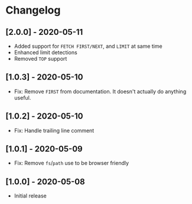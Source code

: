 # Changelog

## [2.0.0] - 2020-05-11

- Added support for `FETCH FIRST/NEXT`, and `LIMIT` at same time
- Enhanced limit detections
- Removed `TOP` support

## [1.0.3] - 2020-05-10

- Fix: Remove `FIRST` from documentation. It doesn't actually do anything useful.

## [1.0.2] - 2020-05-10

- Fix: Handle trailing line comment

## [1.0.1] - 2020-05-09

- Fix: Remove `fs`/`path` use to be browser friendly

## [1.0.0] - 2020-05-08

- Initial release
